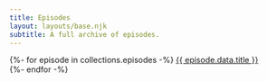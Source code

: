 ```yaml
---
title: Episodes
layout: layouts/base.njk
subtitle: A full archive of episodes.
---
```

{%- for episode in collections.episodes -%}
<a href="{{ episode.url }}">{{ episode.data.title }}</a><br/>
{%- endfor -%}


